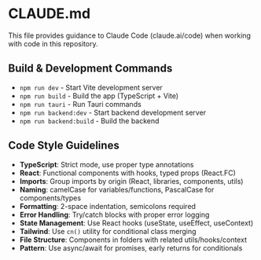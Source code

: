# CLAUDE.md

This file provides guidance to Claude Code (claude.ai/code) when working with code in this repository.

## Build & Development Commands
- `npm run dev` - Start Vite development server
- `npm run build` - Build the app (TypeScript + Vite)
- `npm run tauri` - Run Tauri commands
- `npm run backend:dev` - Start backend development server
- `npm run backend:build` - Build the backend

## Code Style Guidelines
- **TypeScript**: Strict mode, use proper type annotations
- **React**: Functional components with hooks, typed props (React.FC)
- **Imports**: Group imports by origin (React, libraries, components, utils)
- **Naming**: camelCase for variables/functions, PascalCase for components/types
- **Formatting**: 2-space indentation, semicolons required
- **Error Handling**: Try/catch blocks with proper error logging
- **State Management**: Use React hooks (useState, useEffect, useContext)
- **Tailwind**: Use `cn()` utility for conditional class merging
- **File Structure**: Components in folders with related utils/hooks/context
- **Pattern**: Use async/await for promises, early returns for conditionals